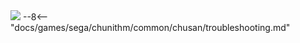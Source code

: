 <img class="header-logo" src="/img/sega/chunithm/new/logo.webp">
--8<-- "docs/games/sega/chunithm/common/chusan/troubleshooting.md"